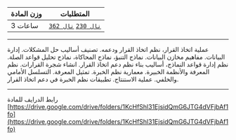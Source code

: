| وزن المادة | المتطلبات |
|---|---|
| 3 ساعات | [`نال 230`](https://infosystems.blog/plan-study/course/IS-230) [`نال 362`](https://infosystems.blog/plan-study/course/IS-362) |

---

<!-- start -->

عملية اتخاذ القرار، نظم اتخاذ القرار ودعمه. تصنيف أساليب حل المشكلات. إدارة البيانات. مفاهيم مخازن البيانات. نماذج
التنبؤ، نماذج المحاكاة، نماذج تحليل قواعد الصلة. نظم إدارة قواعد النماذج، أساليب بناء نظم دعم اتخاذ القرار. انشاء شجرة
القرارات. نظم المعرفة والأنظمة الخبيرة. معمارية نظم الخبرة. تمثيل المعرفة. التسلسل الأمامي والخلفي. عملية الاستنتاج.
تطبيقات نظم الخبرة في دعم اتخاذ القرار.

---
رابط الدرايف للمادة
[https://drive.google.com/drive/folders/1KcHfShl31EjsidQmG6JTG4dVFjbAf1fo](https://drive.google.com/drive/folders/1KcHfShl31EjsidQmG6JTG4dVFjbAf1fo)
